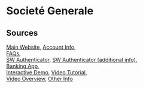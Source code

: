 # Societé Generale

## Sources
[Main Website](https://particuliers.societegenerale.fr/),	[Account Info](https://particuliers.societegenerale.fr/essentiel_quotidien/comptes.html),	
[FAQs](https://particuliers.societegenerale.fr/faq.html),	
[SW Authenticator](https://particuliers.societegenerale.fr/essentiel_quotidien/banque_distance/services_mobiles/application-iphone-android.html),	[SW Authenticator (additional info)](https://particuliers.societegenerale.fr/essentiel_quotidien/banque_distance/pass_securite.html),	
[Banking App](https://play.google.com/store/apps/details?id=mobi.societegenerale.mobile.lappli),	
[Interactive Demo](https://particuliers.societegenerale.fr/essentiel_quotidien/banque_distance/demonstration_comptes_services.html),	[Video Tutorial](https://www.youtube.com/watch?v=RyTY--7hYWc),	 
[Video Overview](https://www.youtube.com/watch?v=RDoow5SK9Fg&list=PLO28QHeP4SE4hJlSmnY7HLx4DThHtPkRe), [Other Info](https://particuliers.societegenerale.fr/espace-conseil/guides/securite_paiement_en_ligne.html)
